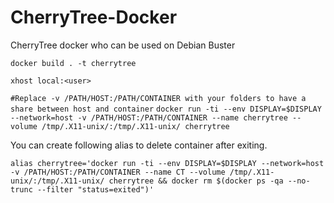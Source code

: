 # CherryTree-Docker
CherryTree docker who can be used on Debian Buster

`docker build . -t cherrytree`

`xhost local:<user>`

`#Replace -v /PATH/HOST:/PATH/CONTAINER with your folders to have a share between host and container`
`docker run -ti --env DISPLAY=$DISPLAY --network=host -v /PATH/HOST:/PATH/CONTAINER --name cherrytree --volume /tmp/.X11-unix/:/tmp/.X11-unix/ cherrytree`

You can create following alias to delete container after exiting.

`alias cherrytree='docker run -ti --env DISPLAY=$DISPLAY --network=host -v /PATH/HOST:/PATH/CONTAINER --name CT --volume /tmp/.X11-unix/:/tmp/.X11-unix/ cherrytree && docker rm $(docker ps -qa --no-trunc --filter "status=exited")'`
